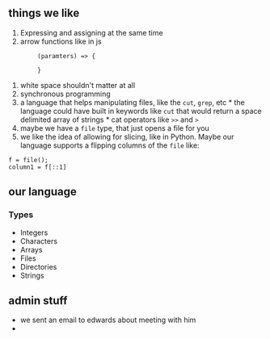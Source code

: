 ## things we like

1. Expressing and assigning at the same time
1. arrow functions like in js
```javscript
		(paramters) => {

		}
```
1. white space shouldn't matter at all
1. synchronous programming
1. a language that helps manipulating files, like the `cut`, `grep`, etc
		* the language could have built in keywords like `cut` that would return
		a space delimited array of strings
		* cat operators like `>>` and `>`
1. maybe we have a `file` type, that just opens a file for you
1. we like the idea of allowing for slicing, like in Python. Maybe our language supports a flipping columns of the `file` like:
```
f = file();
column1 = f[::1]
```

## our language

### Types

* Integers
* Characters
* Arrays
* Files
* Directories
* Strings

## admin stuff

* we sent an email to edwards about meeting with him
*

